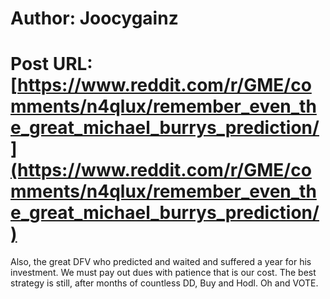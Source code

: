 # Author: Joocygainz
# Post URL: [https://www.reddit.com/r/GME/comments/n4qlux/remember_even_the_great_michael_burrys_prediction/](https://www.reddit.com/r/GME/comments/n4qlux/remember_even_the_great_michael_burrys_prediction/)


Also, the great DFV who predicted and waited and suffered a year for his investment. We must pay out dues with patience that is our cost. The best strategy is still, after months of countless DD, Buy and Hodl. Oh and VOTE.